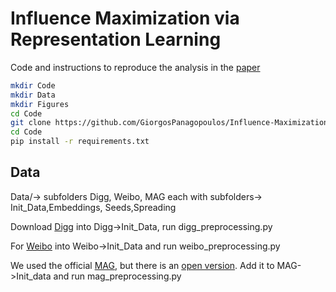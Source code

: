# Influence Maximization via Representation Learning

Code and instructions to reproduce the analysis in the [paper](https://arxiv.org/abs/1904.08804)

``` bash
mkdir Code
mkdir Data
mkdir Figures
cd Code
git clone https://github.com/GiorgosPanagopoulos/Influence-Maximization-via-Representation-Learning
cd Code
pip install -r requirements.txt
```



## Data
Data/-> subfolders Digg, Weibo, MAG each with subfolders-> Init_Data,Embeddings, Seeds,Spreading<br />

Download [Digg](https://www.isi.edu/~lerman/downloads/digg2009.html) 
into Digg->Init_Data, run digg_preprocessing.py <br />

For [Weibo](https://aminer.org/influencelocality) 
into Weibo->Init_Data and run weibo_preprocessing.py <br />

We used the official [MAG](https://www.microsoft.com/en-us/research/project/microsoft-academic-graph/), but there is an [open version](https://aminer.org/open-academic-graph). 
Add it to MAG->Init_data and run mag_preprocessing.py<br />


